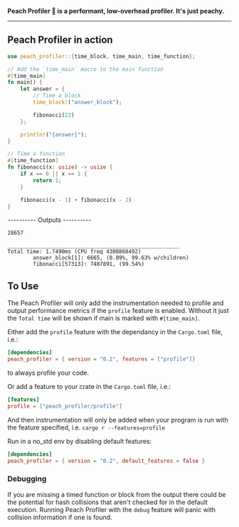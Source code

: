 <!-- Peach Profiler readme rendered on crates.io -->

**Peach Profiler 🍑 is a performant, low-overhead profiler. It's just peachy.**

---

## Peach Profiler in action

```rust
use peach_profiler::{time_block, time_main, time_function};

// Add the `time_main` macro to the main function
#[time_main]
fn main() {
    let answer = {
        // Time a block
        time_block!("answer_block");

        fibonacci(22)
    };

    println!("{answer}");
}

// Time a function
#[time_function]
fn fibonacci(x: usize) -> usize {
    if x == 0 || x == 1 {
        return 1;
    }

    fibonacci(x - 1) + fibonacci(x - 2)
}
```

---------- Outputs ----------

```console
28657

______________________________________________________
Total time: 1.7490ms (CPU freq 4300860492)
        answer_block[1]: 6665, (0.09%, 99.63% w/children)
        fibonacci[57313]: 7487891, (99.54%)
```

## To Use

The Peach Profiler will only add the instrumentation needed to profile and
output performance metrics if the `profile` feature is enabled. Without it just
the `Total time` will be shown if main is marked with `#[time_main]`.

Either add the `profile` feature with the dependancy in the `Cargo.toml` file, i.e.:

```toml
[dependencies]
peach_profiler = { version = "0.2", features = ["profile"]}
```

to always profile your code.

Or add a feature to your crate in the `Cargo.toml` file, i.e.:

```toml
[features]
profile = ["peach_profiler/profile"]
```

And then instrumentation will only be added when your program is run with the
feature specified, i.e. `cargo r --features=profile`

Run in a no_std env by disabling default features:

```toml
[dependencies]
peach_profiler = { version = "0.2", default_features = false }
```

### Debugging

If you are missing a timed function or block from the output there could be the potential for hash
collisions that aren't checked for in the default execution. Running Peach Profiler with the `debug`
feature will panic with collision information if one is found.
